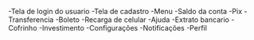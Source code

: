 -Tela de login do usuario
-Tela de cadastro
-Menu
-Saldo da conta
-Pix
-Transferencia
-Boleto
-Recarga de celular
-Ajuda
-Extrato bancario
-Cofrinho
-Investimento
-Configurações
-Notificações
-Perfil

